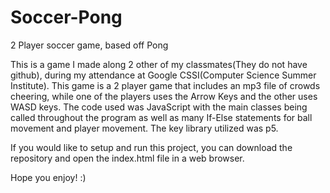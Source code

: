 # Soccer-Pong
2 Player soccer game, based off Pong

This is a game I made along 2 other of my classmates(They do not have github), during my attendance at Google CSSI(Computer Science Summer Institute). This game is a 2 player game that includes an mp3 file of crowds cheering, while one of the players uses the Arrow Keys and the other uses WASD keys. The code used was JavaScript with the main classes being called throughout the program as well as many If-Else statements for ball movement and player movement. The key library utilized was p5. 

If you would like to setup and run this project, you can download the repository and open the index.html file in a web browser.

Hope you enjoy! :)
